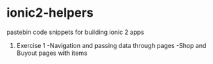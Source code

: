 # ionic2-helpers
pastebin code snippets for building ionic 2 apps

1) Exercise 1 
	-Navigation and passing data through pages
	-Shop and Buyout pages with items
